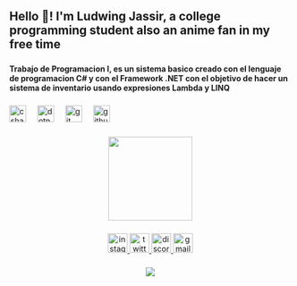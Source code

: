 <h2 align="left">Hello 👋! I'm Ludwing Jassir, a college programming student also an anime fan in my free time</h2>

###

<h4 align="left">Trabajo de Programacion I, es un sistema basico creado con el lenguaje de programacion C# y con el Framework .NET con el objetivo de hacer un sistema de inventario usando expresiones Lambda y LINQ</h4>

###

<div align="left">
  <img src="https://cdn.jsdelivr.net/gh/devicons/devicon/icons/csharp/csharp-original.svg" height="30" alt="csharp logo"  />
  <img width="12" />
  <img src="https://cdn.jsdelivr.net/gh/devicons/devicon/icons/dotnetcore/dotnetcore-original.svg" height="30" alt="dotnetcore logo"  />
  <img width="12" />
  <img src="https://cdn.jsdelivr.net/gh/devicons/devicon/icons/git/git-original.svg" height="30" alt="git logo"  />
  <img width="12" />
  <img src="https://cdn.jsdelivr.net/gh/devicons/devicon/icons/github/github-original.svg" height="30" alt="github logo"  />
</div>

###

<div align="center">
  <img height="150" src="https://i.pinimg.com/originals/a9/16/9f/a9169f99711ef93bfc326ceefb130b5f.gif"  />
</div>

###

<div align="center">
  <a href="https://www.instagram.com/ludwingjassir/" target="_blank">
    <img src="https://img.shields.io/static/v1?message=Instagram&logo=instagram&label=&color=E4405F&logoColor=white&labelColor=&style=for-the-badge" height="35" alt="instagram logo"  />
  </a>
  <a href="https://x.com/LudwingJassirMG" target="_blank">
    <img src="https://img.shields.io/static/v1?message=Twitter&logo=twitter&label=&color=1DA1F2&logoColor=white&labelColor=&style=for-the-badge" height="35" alt="twitter logo"  />
  </a>
  <a href="discordapp.com/users/ludwingjassir" target="_blank">
    <img src="https://img.shields.io/static/v1?message=Discord&logo=discord&label=&color=7289DA&logoColor=white&labelColor=&style=for-the-badge" height="35" alt="discord logo"  />
  </a>
  <a href="ludwingutierrez8@gmail.com" target="_blank">
    <img src="https://img.shields.io/static/v1?message=Gmail&logo=gmail&label=&color=D14836&logoColor=white&labelColor=&style=for-the-badge" height="35" alt="gmail logo"  />
  </a>
</div>

###

<div align="center">
  <a href="https://open.spotify.com/user/LudwingJassir">
    <img src="https://spotify-recently-played-readme.vercel.app/api?user=317u7i7v5g7lswnooz23ukk7m4zu"  />
  </a>
</div>

###
